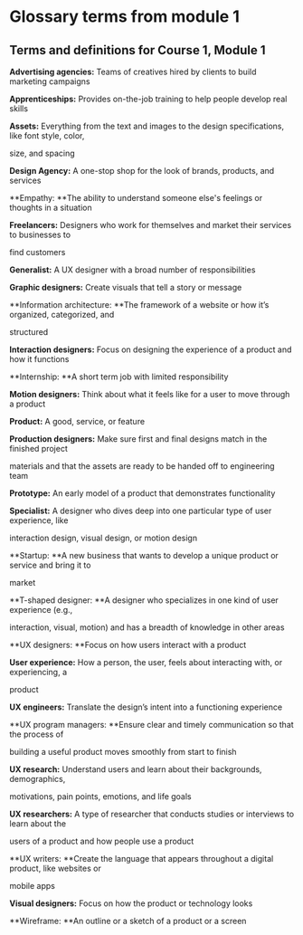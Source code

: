 # Glossary terms from module 1

## **Terms and definitions for Course 1, Module 1**

**Advertising agencies:** Teams of creatives hired by clients to build marketing campaigns

**Apprenticeships:** Provides on-the-job training to help people develop real skills

**Assets:** Everything from the text and images to the design specifications, like font style, color,

size, and spacing

**Design Agency:** A one-stop shop for the look of brands, products, and services

**Empathy: **The ability to understand someone else's feelings or thoughts in a situation

**Freelancers:** Designers who work for themselves and market their services to businesses to

find customers

**Generalist:** A UX designer with a broad number of responsibilities

**Graphic designers:** Create visuals that tell a story or message

**Information architecture: **The framework of a website or how it’s organized, categorized, and

structured

**Interaction designers:** Focus on designing the experience of a product and how it functions

**Internship: **A short term job with limited responsibility

**Motion designers:** Think about what it feels like for a user to move through a product

**Product:** A good, service, or feature

**Production designers:** Make sure first and final designs match in the finished project

materials and that the assets are ready to be handed off to engineering team

**Prototype:** An early model of a product that demonstrates functionality

**Specialist:** A designer who dives deep into one particular type of user experience, like

interaction design, visual design, or motion design

**Startup: **A new business that wants to develop a unique product or service and bring it to

market

**T-shaped designer: **A designer who specializes in one kind of user experience (e.g.,

interaction, visual, motion) and has a breadth of knowledge in other areas

**UX designers: **Focus on how users interact with a product

**User experience:** How a person, the user, feels about interacting with, or experiencing, a

product

**UX engineers:** Translate the design’s intent into a functioning experience

**UX program managers: **Ensure clear and timely communication so that the process of

building a useful product moves smoothly from start to finish

**UX research:** Understand users and learn about their backgrounds, demographics,

motivations, pain points, emotions, and life goals

**UX researchers:** A type of researcher that conducts studies or interviews to learn about the

users of a product and how people use a product

**UX writers: **Create the language that appears throughout a digital product, like websites or

mobile apps

**Visual designers:** Focus on how the product or technology looks

**Wireframe: **An outline or a sketch of a product or a screen
